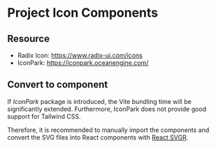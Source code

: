 # Project Icon Components

## Resource

- Radix Icon: https://www.radix-ui.com/icons
- IconPark: https://iconpark.oceanengine.com/

## Convert to component

If _IconPark_ package is introduced, the Vite bundling time will be significantly extended. Furthermore, IconPark does not provide good support for Tailwind CSS.

Therefore, it is recommended to manually import the components and convert the SVG files into React components with [React SVGR](https://react-svgr.com/playground/?ref=true&replaceAttrValues=%23fff%3DcurrentColor&typescript=true).
